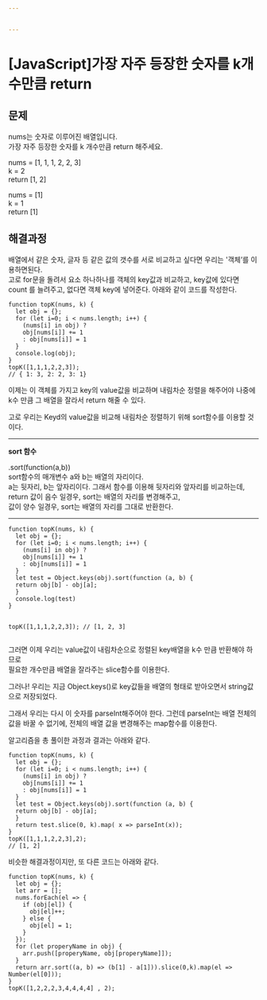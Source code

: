```yaml
---


---
```


<h1 id="javascript가장-자주-등장한-숫자를-k개수만큼-return">[JavaScript]가장 자주 등장한 숫자를 k개수만큼 return</h1>
<h2 id="문제">문제</h2>
<p>nums는 숫자로 이루어진 배열입니다.<br>
가장 자주 등장한 숫자를 k 개수만큼 return 해주세요.</p>
<p>nums = [1, 1, 1, 2, 2, 3]<br>
k = 2<br>
return [1, 2]</p>
<p>nums = [1]<br>
k = 1<br>
return [1]</p>
<h2 id="해결과정">해결과정</h2>
<p>배열에서 같은 숫자, 글자 등 같은 값의 갯수를 서로 비교하고 싶다면 우리는 '객체’를 이용하면된다.<br>
고로 for문을 돌려서 요소 하나하나를 객체의 key값과 비교하고, key값에 있다면 count 를 늘려주고, 없다면 객체 key에 넣어준다. 아래와 같이 코드를 작성한다.</p>
<pre><code>function topK(nums, k) {
  let obj = {};
  for (let i=0; i &lt; nums.length; i++) {
    (nums[i] in obj) ?
    obj[nums[i]] += 1
    : obj[nums[i]] = 1
  }
  console.log(obj);
}
topK([1,1,1,2,2,3]);
// { 1: 3, 2: 2, 3: 1}
</code></pre>
<p>이제는 이 객체를 가지고 key의 value값을 비교하며 내림차순 정렬을 해주어야 나중에 k수 만큼 그 배열을 잘라서 return 해줄 수 있다.</p>
<p>고로 우리는 Keyd의 value값을 비교해 내림차순 정렬하기 위해 sort함수를 이용할 것이다.</p>
<hr>
<p><strong>sort 함수</strong></p>
<p>.sort(function(a,b))<br>
sort함수의 매개변수 a와 b는 배열의 자리이다.<br>
a는 뒷자리, b는 앞자리이다. 그래서 함수를 이용해 뒷자리와 앞자리를 비교하는데,<br>
return 값이 음수 일경우, sort는 배열의 자리를 변경해주고,<br>
값이 양수 일경우, sort는 배열의 자리를 그대로 반환한다.</p>
<hr>
<pre><code>function topK(nums, k) {
  let obj = {};
  for (let i=0; i &lt; nums.length; i++) {
    (nums[i] in obj) ?
    obj[nums[i]] += 1
    : obj[nums[i]] = 1
  }
  let test = Object.keys(obj).sort(function (a, b) {
  return obj[b] - obj[a];
  }
  console.log(test)
}

topK([1,1,1,2,2,3]);
// [1, 2, 3]
</code></pre>
<p>그러면 이제 우리는 value값이 내림차순으로 정렬된 key배열을 k수 만큼 반환해야 하므로<br>
필요한 개수만큼 배열을 잘라주는 slice함수를 이용한다.</p>
<p>그러나! 우리는 지금 Object.keys()로 key값들을 배열의 형태로 받아오면서 string값으로 저장되었다.</p>
<p>그래서 우리는 다시 이 숫자를 parseInt해주어야 한다. 그런데 parseInt는 배열 전체의 값을 바꿀 수 없기에,  전체의 배열 값을 변경해주는 map함수를 이용한다.</p>
<p>알고리즘을 총 풀이한 과정과 결과는 아래와 같다.</p>
<pre><code>function topK(nums, k) {
  let obj = {};
  for (let i=0; i &lt; nums.length; i++) {
    (nums[i] in obj) ?
    obj[nums[i]] += 1
    : obj[nums[i]] = 1
  }
  let test = Object.keys(obj).sort(function (a, b) {
  return obj[b] - obj[a];
  }
  return test.slice(0, k).map( x =&gt; parseInt(x));
}
topK([1,1,1,2,2,3],2);
// [1, 2]
</code></pre>
<p>비슷한 해결과정이지만, 또 다른 코드는 아래와 같다.</p>
<pre><code>function topK(nums, k) {
  let obj = {};
  let arr = [];
  nums.forEach(el =&gt; {
    if (obj[el]) {
      obj[el]++;
    } else {
      obj[el] = 1;
    }
  });
  for (let properyName in obj) {
    arr.push([properyName, obj[properyName]]);
  }
  return arr.sort((a, b) =&gt; (b[1] - a[1])).slice(0,k).map(el =&gt; Number(el[0]));
}
topK([1,2,2,2,3,4,4,4,4] , 2);
</code></pre>

